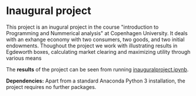 # Inaugural project
This project is an inugural project in the course "introduction to Programming and Nummerical analysis" at Copenhagen University.
It deals with an exhange economy with two consumers, two goods, and two initial endowments.
Thoughout the project we work with illustrating results in Egdeworth boxes, calculating market clearing and maximizing utility through various means

The **results** of the project can be seen from running [inauguralproject.ipynb](inauguralproject.ipynb).

**Dependencies:** Apart from a standard Anaconda Python 3 installation, the project requires no further packages.


